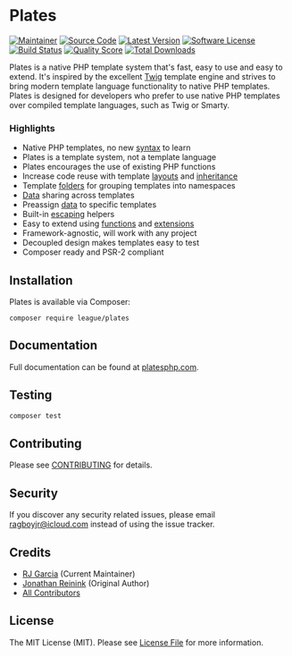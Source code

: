 Plates
======

[![Maintainer](http://img.shields.io/badge/maintainer-@ragboyjr-blue.svg?style=flat-square)](https://twitter.com/ragboyjr)
[![Source Code](http://img.shields.io/badge/source-league/plates-blue.svg?style=flat-square)](https://github.com/thephpleague/plates)
[![Latest Version](https://img.shields.io/github/release/thephpleague/plates.svg?style=flat-square)](https://github.com/thephpleague/plates/releases)
[![Software License](https://img.shields.io/badge/license-MIT-brightgreen.svg?style=flat-square)](LICENSE)
[![Build Status](https://img.shields.io/github/workflow/status/thephpleague/plates/PHP/v3?style=flat-square)](https://github.com/thephpleague/plates/actions?query=workflow%3APHP+branch%3Av3)
[![Quality Score](https://img.shields.io/scrutinizer/g/thephpleague/plates.svg?style=flat-square)](https://scrutinizer-ci.com/g/thephpleague/plates)
[![Total Downloads](https://img.shields.io/packagist/dt/league/plates.svg?style=flat-square)](https://packagist.org/packages/league/plates)

Plates is a native PHP template system that's fast, easy to use and easy to extend. It's inspired by the excellent [Twig](http://twig.sensiolabs.org/) template engine and strives to bring modern template language functionality to native PHP templates. Plates is designed for developers who prefer to use native PHP templates over compiled template languages, such as Twig or Smarty.

### Highlights

- Native PHP templates, no new [syntax](https://platesphp.com/templates/syntax/) to learn
- Plates is a template system, not a template language
- Plates encourages the use of existing PHP functions
- Increase code reuse with template [layouts](https://platesphp.com/templates/layouts/) and [inheritance](https://platesphp.com/templates/inheritance/)
- Template [folders](https://platesphp.com/engine/folders/) for grouping templates into namespaces
- [Data](https://platesphp.com/templates/data/#preassigned-and-shared-data) sharing across templates
- Preassign [data](https://platesphp.com/templates/data/#preassigned-and-shared-data) to specific templates
- Built-in [escaping](https://platesphp.com/templates/escaping/) helpers
- Easy to extend using [functions](https://platesphp.com/engine/functions/) and [extensions](https://platesphp.com/engine/extensions/)
- Framework-agnostic, will work with any project
- Decoupled design makes templates easy to test
- Composer ready and PSR-2 compliant

## Installation

Plates is available via Composer:

```
composer require league/plates
```

## Documentation

Full documentation can be found at [platesphp.com](https://platesphp.com/).

## Testing

```bash
composer test
```

## Contributing

Please see [CONTRIBUTING](https://github.com/thephpleague/plates/blob/master/CONTRIBUTING.md) for details.

## Security

If you discover any security related issues, please email ragboyjr@icloud.com instead of using the issue tracker.

## Credits

- [RJ Garcia](https://github.com/ragboyjr) (Current Maintainer)
- [Jonathan Reinink](https://github.com/reinink) (Original Author)
- [All Contributors](https://github.com/thephpleague/plates/contributors)

## License

The MIT License (MIT). Please see [License File](https://github.com/thephpleague/plates/blob/master/LICENSE) for more information.
